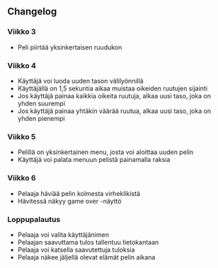 ## Changelog

### Viikko 3

- Peli piirtää yksinkertaisen ruudukon

### Viikko 4

- Käyttäjä voi luoda uuden tason välilyönnillä
- Käyttäjällä on 1,5 sekuntia aikaa muistaa oikeiden ruutujen sijainti
- Jos käyttäjä painaa kaikkia oikeita ruutuja, alkaa uusi taso, joka on yhden suurempi
- Jos käyttäjä painaa yhtäkin väärää ruutua, alkaa uusi taso, joka on yhden pienempi

### Viikko 5

- Pelillä on yksinkertainen menu, josta voi aloittaa uuden pelin
- Käyttäjä voi palata menuun pelistä painamalla raksia

### Viikko 6

- Pelaaja häviää pelin kolmesta virheklikistä
- Hävitessä näkyy game over -näyttö

### Loppupalautus

- Pelaaja voi valita käyttäjänimen
- Pelaajan saavuttama tulos tallentuu tietokantaan
- Pelaaja voi katsella saavutettuja tuloksia
- Pelaaja näkee jäljellä olevat elämät pelin aikana
